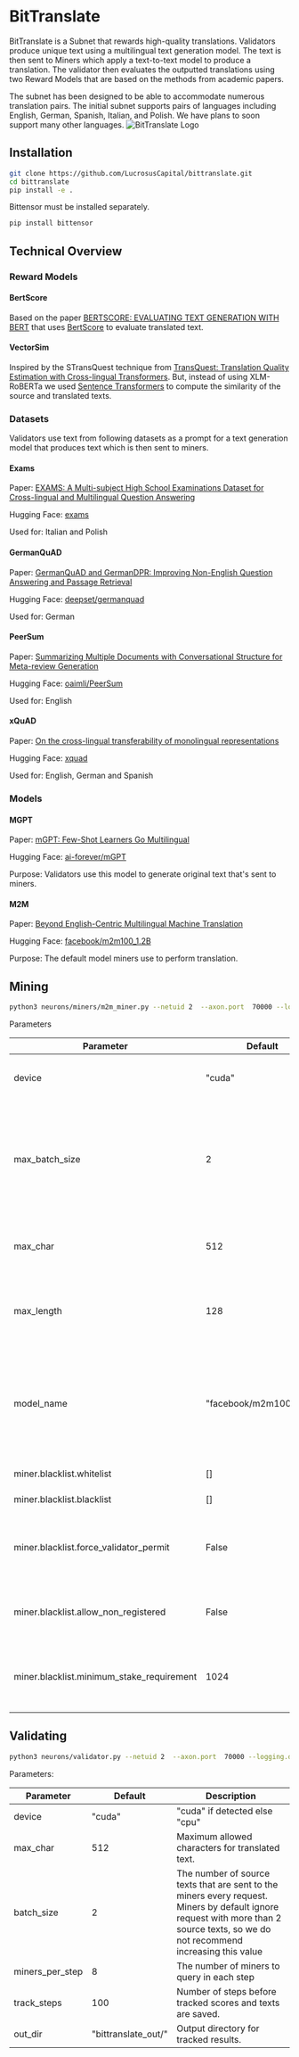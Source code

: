# BitTranslate
BitTranslate is a Subnet that rewards high-quality translations. Validators produce unique text using a multilingual text generation model. 
The text is then sent to Miners which apply a text-to-text model to produce a translation. 
The validator then evaluates the outputted translations using two Reward Models that are based on the methods from academic papers.

The subnet has been designed to be able to accommodate numerous translation pairs. 
The initial subnet supports pairs of languages including English, German, Spanish, Italian, and Polish.
We have plans to soon support many other languages.
![BitTranslate Logo](https://www.bittranslate.io/wp-content/themes/lucrosus-child/assets/images/logos/logo_bitttranslate.svg)

## Installation
```bash
git clone https://github.com/LucrosusCapital/bittranslate.git
cd bittranslate
pip install -e . 
```

Bittensor must be installed separately.  

```bash
pip install bittensor
```
## Technical Overview

### Reward Models
#### BertScore
Based on the paper [BERTSCORE: EVALUATING TEXT GENERATION WITH BERT](https://arxiv.org/pdf/1904.09675.pdf) that uses [BertScore](https://github.com/Tiiiger/bert_score) to evaluate translated text.

#### VectorSim
Inspired by the STransQuest technique from [TransQuest: Translation Quality Estimation with  Cross-lingual Transformers](https://aclanthology.org/2020.coling-main.445.pdf). But, instead of using XLM-RoBERTa we used [Sentence Transformers](https://github.com/UKPLab/sentence-transformers) to compute the similarity of the source and translated texts.

### Datasets 
Validators use text from following datasets as a prompt for a text generation model that produces text which is then sent to miners. 

#### Exams 
Paper: [EXAMS: A Multi-subject High School Examinations Dataset for Cross-lingual and Multilingual Question Answering](https://aclanthology.org/2020.emnlp-main.438.pdf)

Hugging Face: [exams](https://huggingface.co/datasets/exams)

Used for: Italian and Polish 

#### GermanQuAD
Paper: [GermanQuAD and GermanDPR: Improving Non-English Question Answering and Passage Retrieval](https://aclanthology.org/2021.mrqa-1.4.pdf)

Hugging Face: [deepset/germanquad](https://huggingface.co/datasets/deepset/germanquad)

Used for: German 

#### PeerSum
Paper: [Summarizing Multiple Documents with Conversational Structure for Meta-review Generation](https://arxiv.org/pdf/2305.01498.pdf)

Hugging Face: [oaimli/PeerSum](https://huggingface.co/datasets/oaimli/PeerSum)

Used for: English 

#### xQuAD
Paper: [On the cross-lingual transferability of monolingual representations](https://arxiv.org/pdf/1910.11856.pdf)

Hugging Face: [xquad](https://huggingface.co/datasets/xquad)

Used for: English, German and  Spanish  

### Models
#### MGPT

Paper: [mGPT: Few-Shot Learners Go Multilingual](https://arxiv.org/pdf/2204.07580.pdf)

Hugging Face: [ai-forever/mGPT](https://huggingface.co/ai-forever/mGPT)

Purpose: Validators use this model to generate original text that's sent to miners. 

#### M2M

Paper: [Beyond English-Centric Multilingual Machine Translation](https://arxiv.org/pdf/2010.11125.pdf)

Hugging Face: [facebook/m2m100_1.2B](https://huggingface.co/facebook/m2m100_1.2B)

Purpose: The default model miners use to perform translation.   


## Mining 
```bash
python3 neurons/miners/m2m_miner.py --netuid 2  --axon.port  70000 --logging.debug
```
 Parameters

| Parameter                                 | Default                | Description                                                                                   |
|-------------------------------------------|------------------------|-----------------------------------------------------------------------------------------------|
| device                                    | "cuda"                 | What device to use for the model.                                                             | 
| max_batch_size                            | 2                      | The maximum allowed batch size (number of source texts) for an incoming request               |
| max_char                                  | 512                    | Maximum allowed characters for source text.                                                   |
| max_length                                | 128                    | The token length that source text will be truncated to                                        |
| model_name                                | "facebook/m2m100_1.2B" | Either a Hugging Face ID or a path to a local path that contains both the model and tokenizer |
| miner.blacklist.whitelist                 | []                     | Whitelisted keys                                                                              |
| miner.blacklist.blacklist                 | []                     | Blacklisted keys                                                                              |
| miner.blacklist.force_validator_permit    | False                  | If True, requests not from validators  will be blacklisted                                    |
| miner.blacklist.allow_non_registered      | False                  | If True, allow non-registered hotkeys to mine                                                 |
| miner.blacklist.minimum_stake_requirement | 1024                   | Minimum stake required for a hotkey to avoid being blacklisted                                |

## Validating  
```bash
python3 neurons/validator.py --netuid 2  --axon.port  70000 --logging.debug
```
 Parameters: 

| Parameter       | Default             | Description                                                                                                                                                                        |
|-----------------|---------------------|------------------------------------------------------------------------------------------------------------------------------------------------------------------------------------|
| device          | "cuda"              | "cuda" if detected else "cpu"                                                                                                                                                      |
| max_char        | 512                 | Maximum allowed characters for translated text.                                                                                                                                    |
| batch_size      | 2                   | The number of source texts that are sent to the miners every request. Miners by default ignore request with more than 2 source texts, so we do not recommend increasing this value |
| miners_per_step | 8                   | The number of miners to query in each step                                                                                                                                         |
| track_steps     | 100                 | Number of steps before tracked scores and texts are saved.                                                                                                                         |
| out_dir         | "bittranslate_out/" | Output directory for tracked results.                                                                                                                                              |
